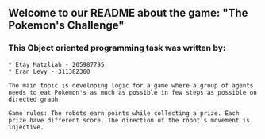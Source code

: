 ## Welcome to our README about the game: "The Pokemon's Challenge"

### This Object oriented programming task was written by:

    * Etay Matzliah - 205987795
    * Eran Levy - 311382360
    
    The main topic is developing logic for a game where a group of agents needs to eat Pokemon's as much as possible in few steps as possible on directed graph.
    
    Game rules: The robots earn points while collecting a prize. Each prize have different score. The direction of the robot's movement is injective.





